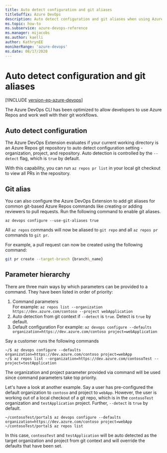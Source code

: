 ```yaml
---
title: Auto detect configuration and git aliases
titleSuffix: Azure DevOps 
description: Auto detect configuration and git aliases when using Azure DevOps extension command-line interface 
ms.topic: how-to
ms.subservice: azure-devops-reference
ms.manager: mijacobs 
ms.author: kaelli  
author: KathrynEE
monikerRange: 'azure-devops'
ms.date: 08/17/2020
---
```


# Auto detect configuration and git aliases

[!INCLUDE [version-eq-azure-devops](../includes/version-eq-azure-devops.md)] 

The Azure DevOps CLI has been optimized to allow developers to use Azure Repos and work well with their git workflows.

## Auto detect configuration

The Azure DevOps Extension evaluates if your current working directory is an Azure Repos git repository to auto detect configuration setting - organization, project, and repository. Auto detection is controlled by the `--detect` flag, which is `true` by default.

With this capability, you can run `az repos pr list` in your local git checkout to view all PRs in the repository.

## Git alias

You can also configure the Azure DevOps Extension to add git aliases for common git-based Azure Repos commands like creating or adding reviewers to pull requests. Run the following command to enable git aliases.


```azurecli
az devops configure --use-git-aliases true
```

All `az repos` commands will now be aliased to `git repo` and all `az repos pr` commands to `git pr`.

For example, a pull request can now be created using the following command:


```bash
git pr create --target-branch {branch\_name}
```

## Parameter hierarchy

There are three main ways by which parameters can be provided to a command. They have been listed in order of priority:
1. Command parameters   
For example: 
`az repos list --organization https://dev.azure.com/contoso --project webApplication`
2. Auto detection from git context if `--detect` is `true`. Detect is `true` by default. 
3. Default configuration
For example: 
`az devops configure --defaults organization=https://dev.azure.com/contoso project=webApplication`

Say a customer runs the following commands
```azurecli
~/$ az devops configure --defaults organization=https://dev.azure.com/contoso project=webApp
~/$ az repos list --organization=https://dev.azure.com/contosoTest --project=testApplication
````

The organization and project parameter provided via command will be used since command parameters take top priority.

Let's have a look at another example. Say a user has pre-configured the default organization to `contoso` and project to `webApp`. However, the user is working out of a local checkout of a git repo, which is in the `contosoTest` organization and `testApplication` project. Further, `--detect` is `true` by default. 

```azurecli
~/contosoTest/portal$ az devops configure --defaults organization=https://dev.azure.com/contoso project=webApp
~/contosoTest/portal$ az repos list
```

In this case, `contosoTest` and `testApplication` will be auto detected as the target organization and project from git context and will override the defaults that have been set.
